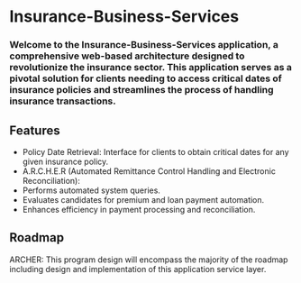 # Insurance-Business-Services

### Welcome to the Insurance-Business-Services application, a comprehensive web-based architecture designed to revolutionize the insurance sector. This application serves as a pivotal solution for clients needing to access critical dates of insurance policies and streamlines the process of handling insurance transactions.

## Features

- Policy Date Retrieval: Interface for clients to obtain critical dates for any given insurance policy.
- A.R.C.H.E.R (Automated Remittance Control Handling and Electronic Reconciliation):
- Performs automated system queries.
- Evaluates candidates for premium and loan payment automation.
- Enhances efficiency in payment processing and reconciliation.

## Roadmap

ARCHER: This program design will encompass the majority of the roadmap including design and implementation of this application service layer.



